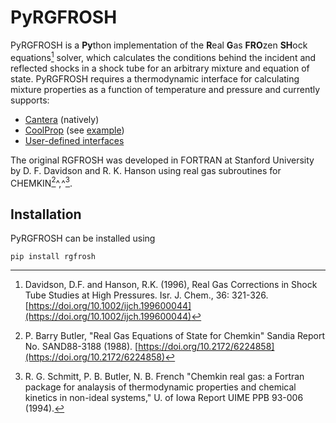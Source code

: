 # PyRGFROSH

PyRGFROSH is a **Py**thon implementation of the **R**eal **G**as **FRO**zen **SH**ock 
equations[^1] solver, which calculates the conditions behind the incident and reflected 
shocks in a shock tube for an arbitrary mixture and equation of state. PyRGFROSH 
requires a thermodynamic interface for calculating mixture properties as a function of 
temperature and pressure and currently supports:

- [Cantera](https://github.com/cantera/cantera) (natively)
- [CoolProp](https://github.com/CoolProp/CoolProp) (see [example](guide/#coolprop)) 
- [User-defined interfaces](guide/#user-defined-interfaces)

The original RGFROSH was developed in FORTRAN at Stanford University by D. F. Davidson 
and R. K. Hanson using real gas subroutines for CHEMKIN[^2]^,^[^3].

## Installation

PyRGFROSH can be installed using

```
pip install rgfrosh
```

[^1]: Davidson, D.F. and Hanson, R.K. (1996), Real Gas Corrections in Shock Tube Studies 
at High Pressures. Isr. J. Chem., 36: 321-326. 
[https://doi.org/10.1002/ijch.199600044](https://doi.org/10.1002/ijch.199600044)
[^2]: P. Barry Butler, "Real Gas Equations of State for Chemkin" Sandia Report No. 
SAND88-3188 (1988). [https://doi.org/10.2172/6224858](https://doi.org/10.2172/6224858)
[^3]: R. G. Schmitt, P. B. Butler, N. B. French "Chemkin real gas: a Fortran package for 
analaysis of thermodynamic properties and chemical kinetics in non-ideal systems," 
U. of Iowa Report UIME PPB 93-006 (1994).
